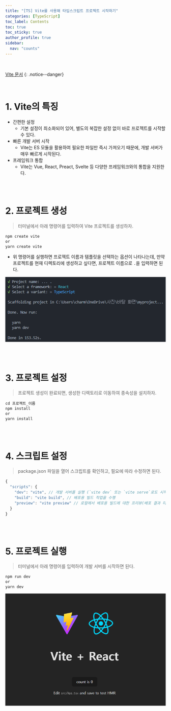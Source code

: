 ```yaml
---
title: "[TS] Vite를 사용해 타입스크립트 프로젝트 시작하기"
categories: [TypeScript]
toc_label: Contents
toc: true
toc_sticky: true
author_profile: true
sidebar:
  nav: "counts"
---
```


<br>

[Vite 문서](https://ko.vitejs.dev/)
{: .notice--danger}

<br>

# 1. Vite의 특징

- 간편한 설정
  - 기본 설정이 최소화되어 있어, 별도의 복잡한 설정 없이 바로 프로젝트를 시작할 수 있다.
- 빠른 개발 서버 시작
  - Vite는 ES 모듈을 활용하여 필요한 파일만 즉시 가져오기 때문에, 개발 서버가 매우 빠르게 시작된다.
- 프레임워크 통합
  - Vite는 Vue, React, Preact, Svelte 등 다양한 프레임워크와의 통합을 지원한다.

<br><br>

# 2. 프로젝트 생성

> 터미널에서 아래 명령어를 입력하여 Vite 프로젝트를 생성하자.

```
npm create vite
or
yarn create vite
```

- 위 명령어를 실행하면 프로젝트 이름과 템플릿을 선택하는 옵션이 나타나는데, 만약 프로젝트를 현재 디렉토리에 생성하고 싶다면, 프로젝트 이름으로 `.`을 입력하면 된다.

![](/assets/images/2024/2024-08-04-20-00-48.png)

<br><br>

# 3. 프로젝트 설정

> 프로젝트 생성이 완료되면, 생성한 디렉토리로 이동하여 종속성을 설치하자.

```shell
cd 프로젝트_이름
npm install
or
yarn install
```

<br><br>

# 4. 스크립트 설정

> package.json 파일을 열어 스크립트를 확인하고, 필요에 따라 수정하면 된다.

```jsx
{
  "scripts": {
    "dev": "vite", // 개발 서버를 실행 (`vite dev` 또는 `vite serve`로도 시작이 가능)
    "build": "vite build", // 배포용 빌드 작업을 수행
    "preview": "vite preview" // 로컬에서 배포용 빌드에 대한 프리뷰(배포 결과 미리보기) 서버를 실행
  }
}
```

<br><br>

# 5. 프로젝트 실행

> 터미널에서 아래 명령어를 입력하여 개발 서버를 시작하면 된다.

```
npm run dev
or
yarn dev
```

![](/assets/images/2024/2024-08-04-20-10-26.png)

<br>

